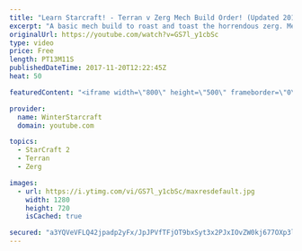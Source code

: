 ```yaml
---
title: "Learn Starcraft! - Terran v Zerg Mech Build Order! (Updated 2018)"
excerpt: "A basic mech build to roast and toast the horrendous zerg. Meant for lower level players looking for some direction! -- Watch live at https://www.twitch.tv/wintergaming"
originalUrl: https://youtube.com/watch?v=GS7l_y1cbSc
type: video
price: Free
length: PT13M11S
publishedDateTime: 2017-11-20T12:22:45Z
heat: 50

featuredContent: "<iframe width=\"800\" height=\"500\" frameborder=\"0\" src=\"https://www.youtube.com/embed/GS7l_y1cbSc\" allow=\"accelerometer; autoplay; encrypted-media; gyroscope; picture-in-picture\" allowfullscreen></iframe>"

provider:
  name: WinterStarcraft
  domain: youtube.com

topics:
  - StarCraft 2
  - Terran
  - Zerg

images:
  - url: https://i.ytimg.com/vi/GS7l_y1cbSc/maxresdefault.jpg
    width: 1280
    height: 720
    isCached: true

secured: "a3YQVeVFLQ42jpadp2yFx/JpJPVfTFjOT9bxSyt3x2PJxIOvZW0kj677OXp3lUScuKREqm3xaLa7YOPI80Pp58RQxu07xq9lyS+y9IkZc3m0E3CVdnITPffl3Gl3eTk8//V60X26y4ayb6BHc/om9vJ8lMAU6iNi5YiemWZf/0S2mi1ELqRnft4zjs1as2EYR3x5q7fWHiwKn9Wysq1CetZPw/OWxyf5HmUax3wtscKhFuYo4vw8PAaRKOtpAxu+ZPw5jWi5ihx5nzabX0gq0YjTrQI9Pl7UQvU+inb9BxmLidGQdgU09iAuEsOUNMUi/eeaaJnn9VvTp84vFTEzhON5x/nLY7GIoZDtSGVYzzrL/peGXQHcoQxLqcvGBHmNCwR4mNewRZysYpe49Ix0CPNUugzZiPflJm+a+MEYxK4=;ytQlIozF/mbODW+JSx38rA=="
---
```


